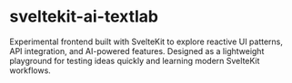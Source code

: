 # sveltekit-ai-textlab
Experimental frontend built with SvelteKit to explore reactive UI patterns, API integration, and AI-powered features. Designed as a lightweight playground for testing ideas quickly and learning modern SvelteKit workflows.
